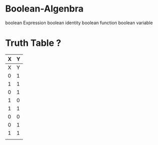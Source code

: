 # Boolean-Algenbra


boolean Expression 
boolean identity 
boolean function
boolean variable 

# Truth Table ?

| X | Y|
| --------------- | --------------- |
| X | Y | Z|
| 0 | 1| 
| 1 | 1 | 
|0 | 1| 
|1 |0| 
| 1 |1| 
| 0 | 0 | 
| 0 | 1 | 
| 1| 1 | 
 || | 

